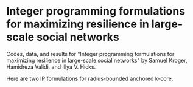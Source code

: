# Integer programming formulations for maximizing resilience in large-scale social networks

Codes, data, and results for "Integer programming formulations for maximizing resilience in large-scale social networks" by Samuel Kroger, Hamidreza Validi, and Illya V. Hicks.

Here are two IP formulations for radius-bounded anchored k-core.
